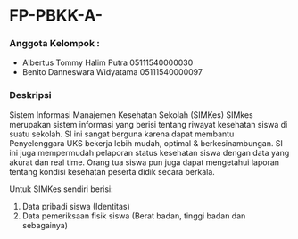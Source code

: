 # FP-PBKK-A-

### Anggota Kelompok :
- Albertus Tommy Halim Putra 05111540000030
- Benito Danneswara Widyatama 05111540000097

### Deskripsi
Sistem Informasi Manajemen Kesehatan Sekolah (SIMKes)
SIMkes merupakan sistem informasi yang berisi tentang riwayat kesehatan siswa di suatu sekolah. SI ini sangat berguna karena dapat membantu Penyelenggara UKS bekerja lebih mudah, optimal & berkesinambungan. SI ini juga mempermudah pelaporan status kesehatan siswa dengan data yang akurat dan real time. Orang tua siswa pun juga dapat mengetahui laporan tentang kondisi kesehatan peserta didik secara berkala.

Untuk SIMKes sendiri berisi:
1. Data pribadi siswa (Identitas)
2. Data pemeriksaan fisik siswa (Berat badan, tinggi badan dan sebagainya)
